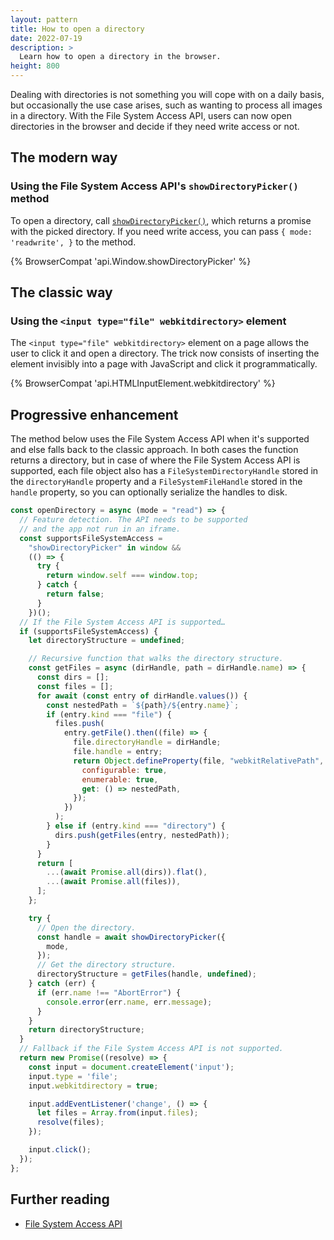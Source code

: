 ```yaml
---
layout: pattern
title: How to open a directory
date: 2022-07-19
description: >
  Learn how to open a directory in the browser.
height: 800
---
```


Dealing with directories is not something you will cope with on a daily basis,
but occasionally the use case arises, such as wanting to process all images in a directory.
With the File System Access API, users can now open directories in the browser
and decide if they need write access or not.

## The modern way

### Using the File System Access API's `showDirectoryPicker()` method

To open a directory, call
[`showDirectoryPicker()`](https://developer.mozilla.org/docs/Web/API/Window/showDirectoryPicker),
which returns a promise with the picked directory. If you need write access, you can pass `{ mode: 'readwrite', }` to the method.

{% BrowserCompat 'api.Window.showDirectoryPicker' %}

## The classic way

### Using the `<input type="file" webkitdirectory>` element

The `<input type="file" webkitdirectory>` element on a page allows the user to click it and open
a directory. The trick now consists of inserting the element invisibly into a page with JavaScript and click it programmatically.

{% BrowserCompat 'api.HTMLInputElement.webkitdirectory' %}

## Progressive enhancement

The method below uses the File System Access API when it's supported
and else falls back to the classic approach. In both cases the function
returns a directory, but in case of where the File System Access API
is supported, each file object also has a `FileSystemDirectoryHandle` stored in
the `directoryHandle` property and a `FileSystemFileHandle` stored in the `handle` property,
so you can optionally serialize the handles to disk.

```js
const openDirectory = async (mode = "read") => {
  // Feature detection. The API needs to be supported
  // and the app not run in an iframe.
  const supportsFileSystemAccess =
    "showDirectoryPicker" in window &&
    (() => {
      try {
        return window.self === window.top;
      } catch {
        return false;
      }
    })();
  // If the File System Access API is supported…
  if (supportsFileSystemAccess) {
    let directoryStructure = undefined;

    // Recursive function that walks the directory structure.
    const getFiles = async (dirHandle, path = dirHandle.name) => {
      const dirs = [];
      const files = [];
      for await (const entry of dirHandle.values()) {
        const nestedPath = `${path}/${entry.name}`;
        if (entry.kind === "file") {
          files.push(
            entry.getFile().then((file) => {
              file.directoryHandle = dirHandle;
              file.handle = entry;
              return Object.defineProperty(file, "webkitRelativePath", {
                configurable: true,
                enumerable: true,
                get: () => nestedPath,
              });
            })
          );
        } else if (entry.kind === "directory") {
          dirs.push(getFiles(entry, nestedPath));
        }
      }
      return [
        ...(await Promise.all(dirs)).flat(),
        ...(await Promise.all(files)),
      ];
    };

    try {
      // Open the directory.
      const handle = await showDirectoryPicker({
        mode,
      });
      // Get the directory structure.
      directoryStructure = getFiles(handle, undefined);
    } catch (err) {
      if (err.name !== "AbortError") {
        console.error(err.name, err.message);
      }
    }
    return directoryStructure;
  }
  // Fallback if the File System Access API is not supported.
  return new Promise((resolve) => {
    const input = document.createElement('input');
    input.type = 'file';
    input.webkitdirectory = true;

    input.addEventListener('change', () => {
      let files = Array.from(input.files);
      resolve(files);
    });

    input.click();
  });
};
```

## Further reading

- [File System Access API](/file-system-access/)
